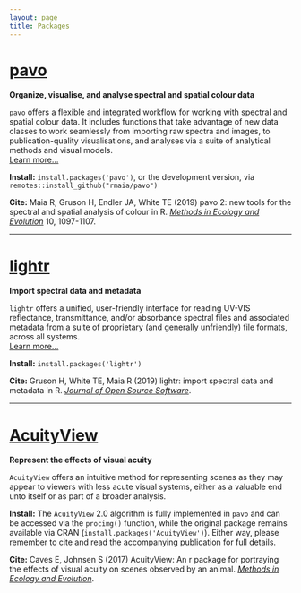```yaml
---
layout: page
title: Packages
---
```


# [pavo](http://pavo.colrverse.com)  
**Organize, visualise, and analyse spectral and spatial colour data** 

`pavo` offers a flexible and integrated workflow for working with spectral and spatial colour data. It includes functions that take advantage of new data classes to work seamlessly from importing raw spectra and images, to publication-quality visualisations, and analyses via a suite of analytical methods and visual models.  
[Learn more...](http://pavo.colrverse.com)

**Install:** `install.packages('pavo')`, or the development version, via `remotes::install_github("rmaia/pavo")`

**Cite:** Maia R, Gruson H, Endler JA, White TE (2019) pavo 2: new tools for the spectral and spatial analysis of colour in R.  [_Methods in Ecology and Evolution_](http://dx.doi.org/10.1111/2041-210X.13174) 10, 1097-1107. 

---

# [lightr](http://lightr.colrverse.com) 
**Import spectral data and metadata**  

`lightr` offers a unified, user-friendly interface for reading UV-VIS reflectance, transmittance, and/or absorbance spectral files and associated metadata from a suite of proprietary (and generally unfriendly) file formats, across all systems.  
[Learn more...](http://lightr.colrverse.com)

**Install:** `install.packages('lightr')` 

**Cite:** Gruson H, White TE, Maia R (2019) lightr: import spectral data and metadata in R. [_Journal of Open Source Software_](https://doi.org/10.21105/joss.01857). 

---

# [AcuityView](https://doi.org/10.1111/2041-210X.12911) 
**Represent the effects of visual acuity**

`AcuityView` offers an intuitive method for representing scenes as they may appear to viewers with less acute visual systems, either as a valuable end unto itself or as part of a broader analysis.

**Install:** The `AcuityView` 2.0 algorithm is fully implemented in `pavo` and can be accessed via the `procimg()` function, while the original package remains available via CRAN (`install.packages('AcuityView')`). Either way, please remember to cite and read the accompanying publication for full details.

**Cite:** Caves E, Johnsen S (2017) AcuityView: An r package for portraying the effects of visual acuity on scenes observed by an animal. [_Methods in Ecology and Evolution_](https://doi.org/10.1111/2041-210X.12911).
